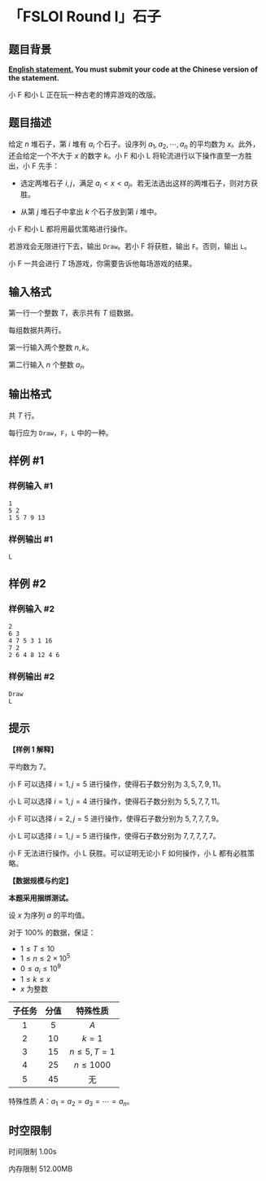 # 「FSLOI Round I」石子

## 题目背景

**[English statement.](https://www.luogu.com.cn/problem/T500971) You must submit your code at the Chinese version of the statement.**

小 F 和小 L 正在玩一种古老的博弈游戏的改版。

## 题目描述

给定 $n$ 堆石子，第 $i$ 堆有 $a_i$ 个石子。设序列 $a_1,a_2,\cdots,a_n$ 的平均数为 $x$。此外，还会给定一个不大于 $x$ 的数字 $k$。小 F 和小 L 将轮流进行以下操作直至一方胜出，小 F 先手：

- 选定两堆石子 $i,j$，满足 $a_i < x < a_j$。若无法选出这样的两堆石子，则对方获胜。

- 从第 $j$ 堆石子中拿出 $k$ 个石子放到第 $i$ 堆中。

小 F 和小 L 都将用最优策略进行操作。

若游戏会无限进行下去，输出 `Draw`。若小 F 将获胜，输出 `F`。否则，输出 `L`。

小 F 一共会进行 $T$ 场游戏，你需要告诉他每场游戏的结果。

## 输入格式

第一行一个整数 $T$，表示共有 $T$ 组数据。

每组数据共两行。

第一行输入两个整数 $n,k$。

第二行输入 $n$ 个整数 $a_i$。

## 输出格式

共 $T$ 行。

每行应为 `Draw`，`F`，`L` 中的一种。

## 样例 #1

### 样例输入 #1

```
1
5 2
1 5 7 9 13
```

### 样例输出 #1

```
L
```

## 样例 #2

### 样例输入 #2

```
2
6 3
4 7 5 3 1 16
7 2
2 6 4 8 12 4 6
```

### 样例输出 #2

```
Draw
L
```

## 提示

**【样例 1 解释】**

平均数为 $7$。

小 F 可以选择 $i=1,j=5$ 进行操作，使得石子数分别为 $3,5,7,9,11$。

小 L 可以选择 $i=1,j=4$ 进行操作，使得石子数分别为 $5,5,7,7,11$。

小 F 可以选择 $i=2,j=5$ 进行操作，使得石子数分别为 $5,7,7,7,9$。

小 L 可以选择 $i=1,j=5$ 进行操作，使得石子数分别为 $7,7,7,7,7$。

小 F 无法进行操作。小 L 获胜。可以证明无论小 F 如何操作，小 L 都有必胜策略。

**【数据规模与约定】**

**本题采用捆绑测试。**

设 $x$ 为序列 $a$ 的平均值。

对于 $100 \%$ 的数据，保证：
- $1 \leq T \leq 10$
- $1 \leq n \leq 2\times10^5$
- $0 \leq a_i \leq 10^9$
- $1 \leq k \leq x$
- $x$ 为整数

|子任务|分值|特殊性质|
|:-----:|:-----:|:-----:|
|$1$|$5$|$A$|
|$2$|$10$|$k = 1$|
|$3$|$15$|$n \leq 5, T =1$|
|$4$|$25$|$n \leq 1000$|
|$5$|$45$|无|

特殊性质 $A$：$a_1=a_2=a_3=\cdots=a_n$。

## 时空限制



时间限制
1.00s

内存限制
512.00MB
